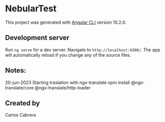 # NebularTest

This project was generated with [Angular CLI](https://github.com/angular/angular-cli) version 10.2.0.

## Development server

Run `ng serve` for a dev server. Navigate to `http://localhost:4200/`. The app will automatically reload if you change any of the source files.

## Notes:

20-jun-2023
Starting traslation with ngx-translate
npm install @ngx-translate/core @ngx-translate/http-loader

## Created by

Carlos Cabrera
